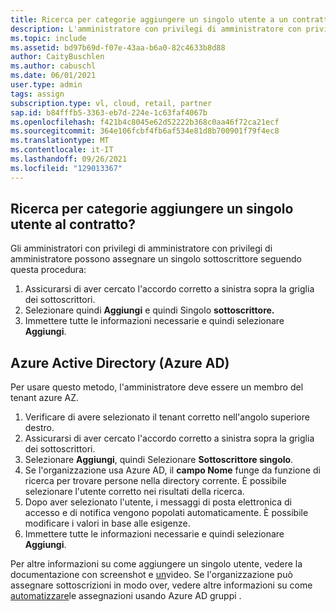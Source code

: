 ```yaml
---
title: Ricerca per categorie aggiungere un singolo utente a un contratto?
description: L'amministratore con privilegi di amministratore con privilegi di amministratore sta cercando informazioni su come aggiungere un singolo utente.
ms.topic: include
ms.assetid: bd97b69d-f07e-43aa-b6a0-82c4633b8d88
author: CaityBuschlen
ms.author: cabuschl
ms.date: 06/01/2021
user.type: admin
tags: assign
subscription.type: vl, cloud, retail, partner
sap.id: b84fffb5-3363-eb7d-224e-1c63faf4067b
ms.openlocfilehash: f421b4c8045e62d52222b368c0aa46f72ca21ecf
ms.sourcegitcommit: 364e106fcbf4fb6af534e81d8b700901f79f4ec8
ms.translationtype: MT
ms.contentlocale: it-IT
ms.lasthandoff: 09/26/2021
ms.locfileid: "129013367"
---
```

## <a name="how-do-i-add-a-single-user-to-my-agreement"></a>Ricerca per categorie aggiungere un singolo utente al contratto?

Gli amministratori con privilegi di amministratore con privilegi di amministratore possono assegnare un singolo sottoscrittore seguendo questa procedura: 
1. Assicurarsi di aver cercato l'accordo corretto a sinistra sopra la griglia dei sottoscrittori.
2. Selezionare quindi **Aggiungi** e quindi Singolo **sottoscrittore.**
3. Immettere tutte le informazioni necessarie e quindi selezionare **Aggiungi**.

## <a name="azure-active-directory-azure-ad"></a>Azure Active Directory (Azure AD) 

Per usare questo metodo, l'amministratore deve essere un membro del tenant azure AZ.

1. Verificare di avere selezionato il tenant corretto nell'angolo superiore destro.
2. Assicurarsi di aver cercato l'accordo corretto a sinistra sopra la griglia dei sottoscrittori.
3. Selezionare **Aggiungi**, quindi Selezionare **Sottoscrittore singolo**.
4. Se l'organizzazione usa Azure AD, il **campo Nome** funge da funzione di ricerca per trovare persone nella directory corrente. È possibile selezionare l'utente corretto nei risultati della ricerca.
5. Dopo aver selezionato l'utente, i messaggi di posta elettronica di accesso e di notifica vengono popolati automaticamente. È possibile modificare i valori in base alle esigenze.
6. Immettere tutte le informazioni necessarie e quindi selezionare **Aggiungi**.

Per altre informazioni su come aggiungere un singolo utente, vedere la documentazione con screenshot e [un](https://docs.microsoft.com/visualstudio/subscriptions/assign-license)video.
Se l'organizzazione può assegnare sottoscrizioni in modo over, vedere altre informazioni su come [automatizzare](https://docs.microsoft.com/visualstudio/subscriptions/assign-license-bulk)le assegnazioni usando Azure AD gruppi .